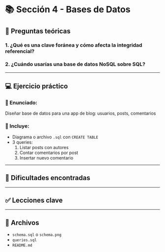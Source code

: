 # 📚 Sección 4 - Bases de Datos

## 🧠 Preguntas teóricas

### 1. ¿Qué es una clave foránea y cómo afecta la integridad referencial?

### 2. ¿Cuándo usarías una base de datos NoSQL sobre SQL?

---

## 💻 Ejercicio práctico

### 🔹 Enunciado:
Diseñar base de datos para una app de blog: usuarios, posts, comentarios

### 🔹 Incluye:
- Diagrama o archivo `.sql` con `CREATE TABLE`
- 3 queries:
  1. Listar posts con autores
  2. Contar comentarios por post
  3. Insertar nuevo comentario

---

## 🧩 Dificultades encontradas

---

## ✅ Lecciones clave

---

## 📁 Archivos
- `schema.sql` o `schema.png`
- `queries.sql`
- `README.md`
